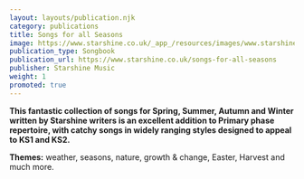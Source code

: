 ```yaml
---
layout: layouts/publication.njk
category: publications
title: Songs for all Seasons
image: https://www.starshine.co.uk/_app_/resources/images/www.starshine.co.uk/main/-hidden-product-category-images/all-year-round-primary-school-musicals-AYR_0001s_0000_Group-1-copy-300x370.jpg
publication_type: Songbook
publication_url: https://www.starshine.co.uk/songs-for-all-seasons
publisher: Starshine Music
weight: 1
promoted: true
---
```


**This fantastic collection of songs for Spring, Summer, Autumn and Winter written by Starshine writers is an excellent addition to Primary phase repertoire, with catchy songs in widely ranging styles designed to appeal to KS1 and KS2.**

**Themes:** weather, seasons, nature, growth & change, Easter, Harvest and much more.
